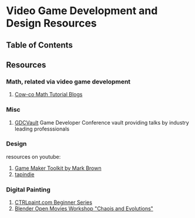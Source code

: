 # Video Game Development and Design Resources

## Table of Contents



## Resources

### Math, related via video game development

1. [Cow-co Math Tutorial Blogs](https://cow-co.gitlab.io/BlogPosts/MathsSeriesBase.html)

### Misc

1. [GDCVault](http://www.gdcvault.com/browse/)
  Game Developer Conference vault providing talks by industry leading professsionals

### Design

resources on youtube:

1. [Game Maker Toolkit by Mark Brown](https://www.youtube.com/channel/UCqJ-Xo29CKyLTjn6z2XwYAw)
2. [tapindie](https://www.youtube.com/channel/UCY5LPHU569WGcmQejpBLQfQ)

### Digital Painting

1. [CTRLpaint.com Beginner Series](http://www.ctrlpaint.com/)
2. [Blender Open Movies Workshop "Chaois and Evolutions"](https://www.youtube.com/playlist?list=PLDA4F7818DEE29414)

